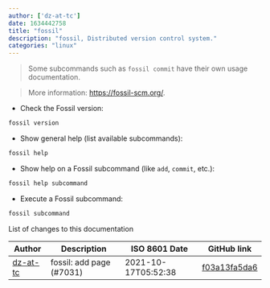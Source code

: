 ```yaml
---
author: ['dz-at-tc']
date: 1634442758
title: "fossil"
description: "fossil, Distributed version control system."
categories: "linux"
---
```

> Some subcommands such as `fossil commit` have their own usage documentation.

> More information: <https://fossil-scm.org/>.

- Check the Fossil version:

```bash
fossil version
```

- Show general help (list available subcommands):

```bash
fossil help
```

- Show help on a Fossil subcommand (like `add`, `commit`, etc.):

```bash
fossil help subcommand
```

- Execute a Fossil subcommand:

```bash
fossil subcommand
```
List of changes to this documentation


Author | Description | ISO 8601 Date | GitHub link
------|-----|-----|-----
[dz-at-tc](mailto:49352191+dz-at-tc@users.noreply.github.com) | fossil: add page (#7031) | 2021-10-17T05:52:38 | [f03a13fa5da6](https://github.com/tldr-pages/tldr/commit/f03a13fa5da668e77feda3103d7ccf4243ee2450)

